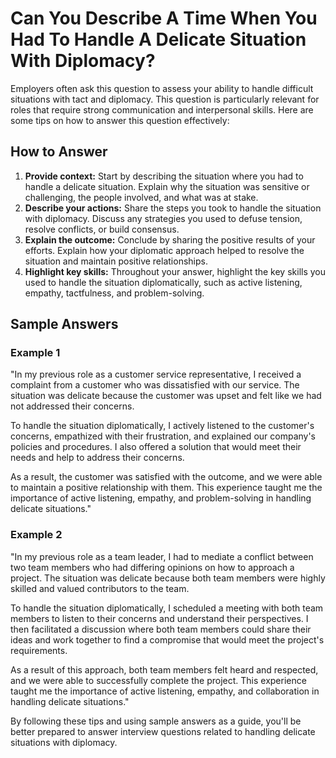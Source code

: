 Can You Describe A Time When You Had To Handle A Delicate Situation With Diplomacy?
========================================================================================================

Employers often ask this question to assess your ability to handle difficult situations with tact and diplomacy. This question is particularly relevant for roles that require strong communication and interpersonal skills. Here are some tips on how to answer this question effectively:

How to Answer
-------------

1. **Provide context:** Start by describing the situation where you had to handle a delicate situation. Explain why the situation was sensitive or challenging, the people involved, and what was at stake.
2. **Describe your actions:** Share the steps you took to handle the situation with diplomacy. Discuss any strategies you used to defuse tension, resolve conflicts, or build consensus.
3. **Explain the outcome:** Conclude by sharing the positive results of your efforts. Explain how your diplomatic approach helped to resolve the situation and maintain positive relationships.
4. **Highlight key skills:** Throughout your answer, highlight the key skills you used to handle the situation diplomatically, such as active listening, empathy, tactfulness, and problem-solving.

Sample Answers
--------------

### Example 1

"In my previous role as a customer service representative, I received a complaint from a customer who was dissatisfied with our service. The situation was delicate because the customer was upset and felt like we had not addressed their concerns.

To handle the situation diplomatically, I actively listened to the customer's concerns, empathized with their frustration, and explained our company's policies and procedures. I also offered a solution that would meet their needs and help to address their concerns.

As a result, the customer was satisfied with the outcome, and we were able to maintain a positive relationship with them. This experience taught me the importance of active listening, empathy, and problem-solving in handling delicate situations."

### Example 2

"In my previous role as a team leader, I had to mediate a conflict between two team members who had differing opinions on how to approach a project. The situation was delicate because both team members were highly skilled and valued contributors to the team.

To handle the situation diplomatically, I scheduled a meeting with both team members to listen to their concerns and understand their perspectives. I then facilitated a discussion where both team members could share their ideas and work together to find a compromise that would meet the project's requirements.

As a result of this approach, both team members felt heard and respected, and we were able to successfully complete the project. This experience taught me the importance of active listening, empathy, and collaboration in handling delicate situations."

By following these tips and using sample answers as a guide, you'll be better prepared to answer interview questions related to handling delicate situations with diplomacy.
